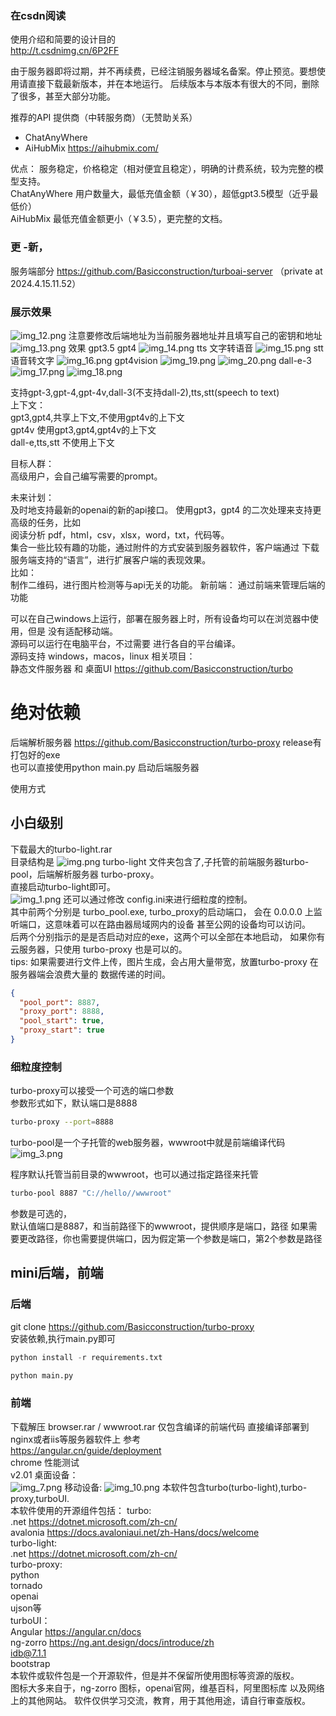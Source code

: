 ### 在csdn阅读
使用介绍和简要的设计目的  
http://t.csdnimg.cn/6P2FF  

由于服务器即将过期，并不再续费，已经注销服务器域名备案。停止预览。要想使用请直接下载最新版本，并在本地运行。
后续版本与本版本有很大的不同，删除了很多，甚至大部分功能。


推荐的API 提供商（中转服务商）（无赞助关系）  
- ChatAnyWhere 
- AiHubMix https://aihubmix.com/

优点： 服务稳定，价格稳定（相对便宜且稳定），明确的计费系统，较为完整的模型支持。  
ChatAnyWhere 用户数量大，最低充值金额（￥30），超低gpt3.5模型（近乎最低价）  
AiHubMix 最低充值金额更小（￥3.5），更完整的文档。  

### 更 -新，
服务端部分 https://github.com/Basicconstruction/turboai-server （private at 2024.4.15.11.52）
### 展示效果

![img_12.png](img_12.png)
注意要修改后端地址为当前服务器地址并且填写自己的密钥和地址
![img_13.png](img_13.png)
效果
gpt3.5 gpt4
![img_14.png](img_14.png)
tts 文字转语音
![img_15.png](img_15.png)
stt 语音转文字
![img_16.png](img_16.png)
gpt4vision
![img_19.png](img_19.png)
![img_20.png](img_20.png)
dall-e-3
![img_17.png](img_17.png)
![img_18.png](img_18.png)

 
支持gpt-3,gpt-4,gpt-4v,dall-3(不支持dall-2),tts,stt(speech to text)  
上下文：  
gpt3,gpt4,共享上下文,不使用gpt4v的上下文  
gpt4v 使用gpt3,gpt4,gpt4v的上下文  
dall-e,tts,stt 不使用上下文  

目标人群：  
高级用户，会自己编写需要的prompt。  

未来计划：  
及时地支持最新的openai的新的api接口。
使用gpt3，gpt4 的二次处理来支持更高级的任务，比如  
阅读分析 pdf，html，csv，xlsx，word，txt，代码等。  
集合一些比较有趣的功能，通过附件的方式安装到服务器软件，客户端通过
下载服务端支持的“语言”，进行扩展客户端的表现效果。  
比如：  
制作二维码，进行图片检测等与api无关的功能。
新前端： 通过前端来管理后端的功能  

可以在自己windows上运行，部署在服务器上时，所有设备均可以在浏览器中使用，但是
没有适配移动端。  
源码可以运行在电脑平台，不过需要 进行各自的平台编译。  
源码支持 windows，macos，linux
相关项目：  
静态文件服务器 和 桌面UI
https://github.com/Basicconstruction/turbo
# 绝对依赖
后端解析服务器 https://github.com/Basicconstruction/turbo-proxy
release有打包好的exe  
也可以直接使用python main.py 启动后端服务器


使用方式  
## 小白级别
下载最大的turbo-light.rar  
目录结构是
![img.png](img.png)
turbo-light 文件夹包含了,子托管的前端服务器turbo-pool，后端解析服务器
turbo-proxy。  
直接启动turbo-light即可。  
![img_1.png](img_1.png)
还可以通过修改 config.ini来进行细粒度的控制。  
其中前两个分别是 turbo_pool.exe, turbo_proxy的启动端口，
会在 0.0.0.0 上监听端口，这意味着可以在路由器局域网内的设备
甚至公网的设备均可以访问。  
后两个分别指示的是是否启动对应的exe，这两个可以全部在本地启动，
如果你有云服务器，只使用 turbo-proxy 也是可以的。  
tips: 如果需要进行文件上传，图片生成，会占用大量带宽，放置turbo-proxy
在服务器端会浪费大量的 数据传递的时间。  
```json
{
  "pool_port": 8887,
  "proxy_port": 8888,
  "pool_start": true,
  "proxy_start": true
}
```

### 细粒度控制
turbo-proxy可以接受一个可选的端口参数  
参数形式如下，默认端口是8888
```bash
turbo-proxy --port=8888
```
turbo-pool是一个子托管的web服务器，wwwroot中就是前端编译代码 
![img_3.png](img_3.png)

程序默认托管当前目录的wwwroot，也可以通过指定路径来托管
```bash
turbo-pool 8887 "C://hello//wwwroot"
```
参数是可选的，  
默认值端口是8887，和当前路径下的wwwroot，提供顺序是端口，路径
如果需要更改路径，你也需要提供端口，因为假定第一个参数是端口，第2个参数是路径


## mini后端，前端
### 后端
git clone https://github.com/Basicconstruction/turbo-proxy  
安装依赖,执行main.py即可
```python
python install -r requirements.txt

python main.py
```
### 前端
下载解压 browser.rar / wwwroot.rar 仅包含编译的前端代码
直接编译部署到nginx或者iis等服务器软件上
参考  
https://angular.cn/guide/deployment  
chrome 性能测试  
v2.01
桌面设备：  
![img_7.png](img_7.png)
移动设备: 
![img_10.png](img_10.png)
本软件包含turbo(turbo-light),turbo-proxy,turboUI.  
本软件使用的开源组件包括： 
turbo:  
.net https://dotnet.microsoft.com/zh-cn/  
avalonia https://docs.avaloniaui.net/zh-Hans/docs/welcome  
turbo-light:  
.net https://dotnet.microsoft.com/zh-cn/  
turbo-proxy:  
python  
tornado  
openai  
ujson等  
turboUI：  
Angular https://angular.cn/docs  
ng-zorro https://ng.ant.design/docs/introduce/zh  
idb@7.1.1  
bootstrap  
本软件或软件包是一个开源软件，但是并不保留所使用图标等资源的版权。  
图标大多来自于，ng-zorro 图标，openai官网，维基百科，阿里图标库 以及网络上的其他网站。
软件仅供学习交流，教育，用于其他用途，请自行审查版权。  

